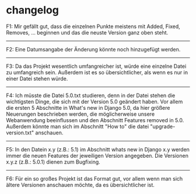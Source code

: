 # changelog

F1: Mir gefällt gut, dass die einzelnen Punkte meistens mit Added, Fixed, Removes, ... beginnen und das die neuste Version ganz oben steht.

---

F2: Eine Datumsangabe der Änderung könnte noch hinzugefügt werden.

---

F3: Da das Projekt wesentlich umfangreicher ist, würde eine einzelne Datei zu umfangreich sein. Außerdem ist es so übersichtlicher, als wenn es nur in einer Datei stehen würde.

---

F4: Ich müsste die Datei 5.0.txt studieren, denn in der Datei stehen die wichtigsten Dinge, die sich mit der Version 5.0 geändert haben. Vor allem die ersten 5 Abschnitte in What's new in Django 5.0, da hier größere Neuerungen beschrieben werden, die möglicherweise unsere Webanwendung beeinflussen und den Abschnitt Features removed in 5.0. Außerdem könnte man sich im Abschnitt "How to" die datei "upgrade-version.txt" anschauen.

---

F5: In den Datein x.y (z.B.: 5.1) im Abschnitt whats new in Django x.y werden immer die neuen Features der jeweiligen Version angegeben. Die Versionen x.y.z (z.B.: 5.0.1) dienen zum Bugfixing.

---

F6: Für ein so großes Projekt ist das Format gut, vor allem wenn man sich ältere Versionen anschauen möchte, da es übersichtlicher ist.
